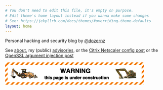 ```yaml
---
# You don't need to edit this file, it's empty on purpose.
# Edit theme's home layout instead if you wanna make some changes
# See: https://jekyllrb.com/docs/themes/#overriding-theme-defaults
layout: home
---
```

Personal hacking and security blog by [@dozernz](https://twitter.com/dozernz) 

See [about](/about), my (public) [advisories](/advisories), or the [Citrix Netscaler config post](/citrix-decrypt/) or the [OpenSSL argument injection post](/openssl-arginjection/)

![](/assets/uc.gif "Under Construction")
